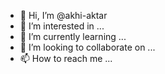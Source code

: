 - 👋 Hi, I’m @akhi-aktar
- 👀 I’m interested in ...
- 🌱 I’m currently learning ...
- 💞️ I’m looking to collaborate on ...
- 📫 How to reach me ...

<!---
akhi-aktar/akhi-aktar is a ✨ special ✨ repository because its `README.md` (this file) appears on your GitHub profile.
You can click the Preview link to take a look at your changes.
--->
